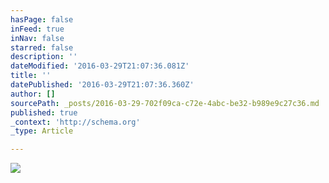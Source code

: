 ```yaml
---
hasPage: false
inFeed: true
inNav: false
starred: false
description: ''
dateModified: '2016-03-29T21:07:36.081Z'
title: ''
datePublished: '2016-03-29T21:07:36.360Z'
author: []
sourcePath: _posts/2016-03-29-702f09ca-c72e-4abc-be32-b989e9c27c36.md
published: true
_context: 'http://schema.org'
_type: Article

---
```

![](https://the-grid-user-content.s3-us-west-2.amazonaws.com/c702b9f8-4b93-439c-8cc6-14642ecd89aa.jpg)